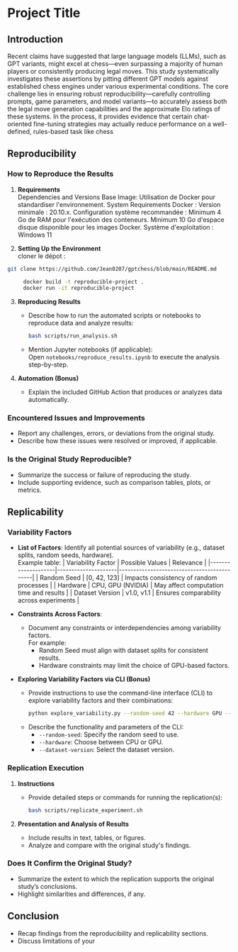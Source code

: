# Project Title

## Introduction

Recent claims have suggested that large language models (LLMs), such as GPT variants, might excel at chess—even surpassing a majority of human players or consistently producing legal moves. This study systematically investigates these assertions by pitting different GPT models against established chess engines under various experimental conditions. The core challenge lies in ensuring robust reproducibility—carefully controlling prompts, game parameters, and model variants—to accurately assess both the legal move generation capabilities and the approximate Elo ratings of these systems. In the process, it provides evidence that certain chat-oriented fine-tuning strategies may actually reduce performance on a well-defined, rules-based task like chess
## Reproducibility

   ### How to Reproduce the Results
   1. **Requirements**  
   Dependencies and Versions
   Base Image:
   Utilisation de Docker pour standardiser l'environnement.
   System Requirements
   Docker :
   Version minimale : 20.10.x.
   Configuration système recommandée :
   Minimum 4 Go de RAM pour l'exécution des conteneurs.
   Minimum 10 Go d'espace disque disponible pour les images Docker.
   Système d'exploitation :
   Windows 11


2. **Setting Up the Environment**  
cloner le dépot :
```bash
git clone https://github.com/Jean0207/gptchess/blob/main/README.md
 ```
```bash
     docker build -t reproducible-project .
     docker run -it reproducible-project
```

3. **Reproducing Results**  
   - Describe how to run the automated scripts or notebooks to reproduce data and analyze results:
     ```bash
     bash scripts/run_analysis.sh
     ```
   - Mention Jupyter notebooks (if applicable):  
     Open `notebooks/reproduce_results.ipynb` to execute the analysis step-by-step.

4. **Automation (Bonus)**  
   - Explain the included GitHub Action that produces or analyzes data automatically.  
    
### Encountered Issues and Improvements
- Report any challenges, errors, or deviations from the original study.
- Describe how these issues were resolved or improved, if applicable.

### Is the Original Study Reproducible?
- Summarize the success or failure of reproducing the study.
- Include supporting evidence, such as comparison tables, plots, or metrics.

## Replicability

### Variability Factors
- **List of Factors**: Identify all potential sources of variability (e.g., dataset splits, random seeds, hardware).  
  Example table:
  | Variability Factor | Possible Values     | Relevance                                   |
  |--------------------|---------------------|--------------------------------------------|
  | Random Seed        | [0, 42, 123]       | Impacts consistency of random processes    |
  | Hardware           | CPU, GPU (NVIDIA)  | May affect computation time and results    |
  | Dataset Version    | v1.0, v1.1         | Ensures comparability across experiments   |

- **Constraints Across Factors**:  
  - Document any constraints or interdependencies among variability factors.  
    For example:
    - Random Seed must align with dataset splits for consistent results.
    - Hardware constraints may limit the choice of GPU-based factors.

- **Exploring Variability Factors via CLI (Bonus)**  
   - Provide instructions to use the command-line interface (CLI) to explore variability factors and their combinations:  
     ```bash
     python explore_variability.py --random-seed 42 --hardware GPU --dataset-version v1.1
     ```
   - Describe the functionality and parameters of the CLI:
     - `--random-seed`: Specify the random seed to use.
     - `--hardware`: Choose between CPU or GPU.
     - `--dataset-version`: Select the dataset version.


### Replication Execution
1. **Instructions**  
   - Provide detailed steps or commands for running the replication(s):  
     ```bash
     bash scripts/replicate_experiment.sh
     ```

2. **Presentation and Analysis of Results**  
   - Include results in text, tables, or figures.
   - Analyze and compare with the original study's findings.

### Does It Confirm the Original Study?
- Summarize the extent to which the replication supports the original study’s conclusions.
- Highlight similarities and differences, if any.

## Conclusion
- Recap findings from the reproducibility and replicability sections.
- Discuss limitations of your
